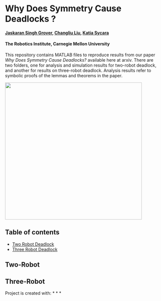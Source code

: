 # Why Does Symmetry Cause Deadlocks ?
#### [Jaskaran Singh Grover](https://www.ri.cmu.edu/ri-people/jaskaran-grover/), [Changliu Liu](http://www.cs.cmu.edu/~cliu6/), [Katia Sycara](http://www.cs.cmu.edu/~sycara/)
#### The Robotics Institute, Carnegie Mellon University

This repository contains MATLAB files to reproduce results from our paper *Why Does Symmetry Cause Deadlocks?* available here at arxiv. There are two folders, one for analysis and simulation results for two-robot deadlock, and another for results on three-robot deadlock. Analysis results refer to symbolic proofs of the lemmas and theorems in the paper.

<img src="https://github.com/jaskarangrover92/ifactest2/blob/master/deadlockexample.png" width="448">


## Table of contents
* [Two Robot Deadlock](#Two-Robot)
* [Three Robot Deadlock](#Three-Robot)


## Two-Robot

	
## Three-Robot
Project is created with:
* 
* 
* 
	
